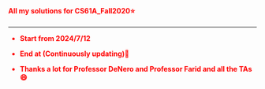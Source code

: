 #### <font color = red>All my solutions for CS61A_Fall2020⭐

---

- **Start from 2024/7/12**

- **End at (Continuously updating)**:pig:


- **Thanks a lot for Professor DeNero and Professor Farid and all the TAs😄**

